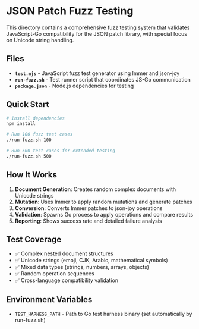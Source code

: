 # JSON Patch Fuzz Testing

This directory contains a comprehensive fuzz testing system that validates JavaScript-Go compatibility for the JSON patch library, with special focus on Unicode string handling.

## Files

- **`test.mjs`** - JavaScript fuzz test generator using Immer and json-joy
- **`run-fuzz.sh`** - Test runner script that coordinates JS-Go communication  
- **`package.json`** - Node.js dependencies for testing

## Quick Start

```bash
# Install dependencies
npm install

# Run 100 fuzz test cases
./run-fuzz.sh 100

# Run 500 test cases for extended testing  
./run-fuzz.sh 500
```

## How It Works

1. **Document Generation**: Creates random complex documents with Unicode strings
2. **Mutation**: Uses Immer to apply random mutations and generate patches
3. **Conversion**: Converts Immer patches to json-joy operations
4. **Validation**: Spawns Go process to apply operations and compare results
5. **Reporting**: Shows success rate and detailed failure analysis

## Test Coverage

- ✅ Complex nested document structures
- ✅ Unicode strings (emoji, CJK, Arabic, mathematical symbols)
- ✅ Mixed data types (strings, numbers, arrays, objects)
- ✅ Random operation sequences  
- ✅ Cross-language compatibility validation

## Environment Variables

- `TEST_HARNESS_PATH` - Path to Go test harness binary (set automatically by run-fuzz.sh)
